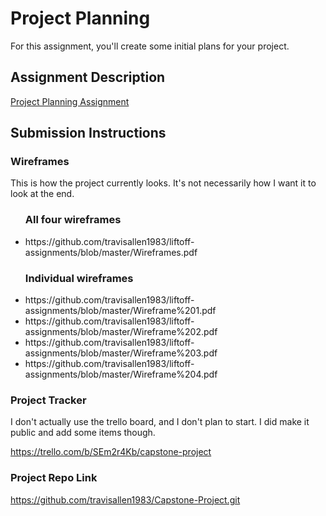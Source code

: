 # Project Planning
For this assignment, you'll create some initial plans for your project.

## Assignment Description
[Project Planning Assignment](https://education.launchcode.org/liftoff/modules/assignments/project-planning)

## Submission Instructions

### Wireframes
<p>This is how the project currently looks. It's not necessarily how I want it to look at the end.</p>

<ul>
   <h3> All four wireframes</h3>
   <li> https://github.com/travisallen1983/liftoff-assignments/blob/master/Wireframes.pdf </li>
   <h3> Individual wireframes</h3>
   <li> https://github.com/travisallen1983/liftoff-assignments/blob/master/Wireframe%201.pdf  </li>
   <li> https://github.com/travisallen1983/liftoff-assignments/blob/master/Wireframe%202.pdf  </li>
   <li> https://github.com/travisallen1983/liftoff-assignments/blob/master/Wireframe%203.pdf  </li>
   <li> https://github.com/travisallen1983/liftoff-assignments/blob/master/Wireframe%204.pdf  </li>
  
</ul>


### Project Tracker

<p>I don't actually use the trello board, and I don't plan to start. I did make it public and add some items though.</p>

https://trello.com/b/SEm2r4Kb/capstone-project

### Project Repo Link

https://github.com/travisallen1983/Capstone-Project.git
